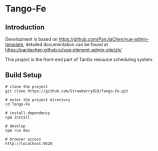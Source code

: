 # Tango-Fe

## Introduction

Development is based on https://github.com/PanJiaChen/vue-admin-template, detailed documentation can be found at https://panjiachen.github.io/vue-element-admin-site/zh/

This project is the front-end part of TanGo resource scheduling system.

## Build Setup

```
# clone the project
git clone https://github.com/Strawberry019/Tango-Fe.git

# enter the project directory
cd Tango-Fe

# install dependency
npm install

# develop
npm run dev

# browser access 
http://localhost:9528
```

## 


